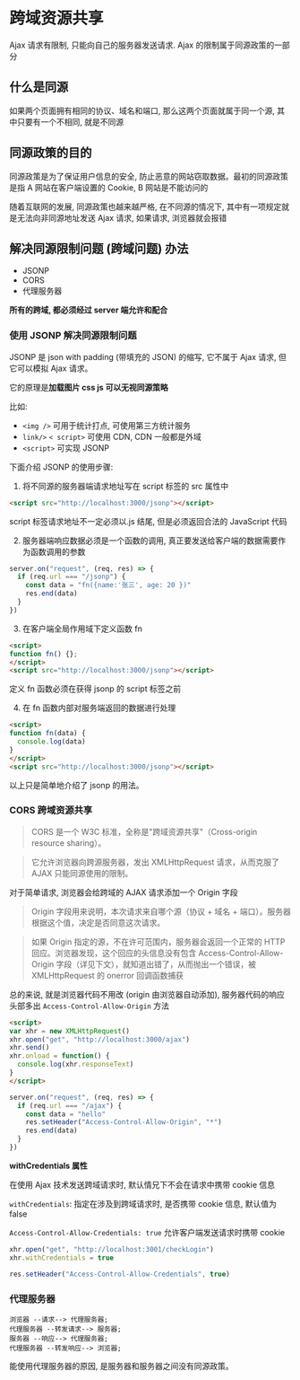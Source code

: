 # 跨域资源共享

Ajax 请求有限制, 只能向自己的服务器发送请求. Ajax 的限制属于同源政策的一部分

## 什么是同源

如果两个页面拥有相同的协议、域名和端口, 那么这两个页面就属于同一个源, 其中只要有一个不相同, 就是不同源

## 同源政策的目的

同源政策是为了保证用户信息的安全, 防止恶意的网站窃取数据。最初的同源政策是指 A 网站在客户端设置的 Cookie, B 网站是不能访问的

随着互联网的发展, 同源政策也越来越严格, 在不同源的情况下, 其中有一项规定就是无法向非同源地址发送 Ajax 请求, 如果请求, 浏览器就会报错

## 解决同源限制问题 (跨域问题) 办法

- JSONP
- CORS
- 代理服务器

**所有的跨域, 都必须经过 server 端允许和配合**

### 使用 JSONP 解决同源限制问题

JSONP 是 json with padding (带填充的 JSON) 的缩写, 它不属于 Ajax 请求, 但它可以模拟 Ajax 请求。

它的原理是**加载图片 css js 可以无视同源策略**

比如:

- `<img />` 可用于统计打点, 可使用第三方统计服务
- `link/>` `< script>` 可使用 CDN, CDN 一般都是外域
- `<script>` 可实现 JSONP

下面介绍 JSONP 的使用步骤:

1. 将不同源的服务器端请求地址写在 script 标签的 src 属性中

```html
<script src="http://localhost:3000/jsonp"></script>
```

script 标签请求地址不一定必须以.js 结尾, 但是必须返回合法的 JavaScript 代码

2. 服务器端响应数据必须是一个函数的调用, 真正要发送给客户端的数据需要作为函数调用的参数

```js
server.on("request", (req, res) => {
  if (req.url === "/jsonp") {
    const data = "fn({name:'张三', age: 20 })"
    res.end(data)
  }
})
```

3. 在客户端全局作用域下定义函数 fn

```html
<script>
function fn() {};
</script>
<script src="http://localhost:3000/jsonp"></script>
```

定义 fn 函数必须在获得 jsonp 的 script 标签之前

4. 在 fn 函数内部对服务端返回的数据进行处理

```html
<script>
function fn(data) {
  console.log(data)
}
</script>
<script src="http://localhost:3000/jsonp"></script>
```

以上只是简单地介绍了 jsonp 的用法。

### CORS 跨域资源共享

> CORS 是一个 W3C 标准，全称是"跨域资源共享"（Cross-origin resource sharing）。

> 它允许浏览器向跨源服务器，发出 XMLHttpRequest 请求，从而克服了 AJAX 只能同源使用的限制。

对于简单请求, 浏览器会给跨域的 AJAX 请求添加一个 Origin 字段

> Origin 字段用来说明，本次请求来自哪个源（协议 + 域名 + 端口）。服务器根据这个值，决定是否同意这次请求。

> 如果 Origin 指定的源，不在许可范围内，服务器会返回一个正常的 HTTP 回应。浏览器发现，这个回应的头信息没有包含 Access-Control-Allow-Origin 字段（详见下文），就知道出错了，从而抛出一个错误，被 XMLHttpRequest 的 onerror 回调函数捕获

总的来说, 就是浏览器代码不用改 (origin 由浏览器自动添加), 服务器代码的响应头部多出 `Access-Control-Allow-Origin` 方法

```html
<script>
var xhr = new XMLHttpRequest()
xhr.open("get", "http://localhost:3000/ajax")
xhr.send()
xhr.onload = function() {
  console.log(xhr.responseText)
}
</script>
```

```js
server.on("request", (req, res) => {
  if (req.url === "/ajax") {
    const data = "hello"
    res.setHeader("Access-Control-Allow-Origin", "*")
    res.end(data)
  }
})
```

**withCredentials 属性**

在使用 Ajax 技术发送跨域请求时, 默认情兄下不会在请求中携带 cookie 信息

`withCredentials`: 指定在涉及到跨域请求时, 是否携带 cookie 信息, 默认值为 false

`Access-Control-Allow-Credentials: true` 允许客户端发送请求时携带 cookie

```js
xhr.open("get", "http://localhost:3001/checkLogin")
xhr.withCredentials = true
```

```js
res.setHeader("Access-Control-Allow-Credentials", true)
```

### 代理服务器

```
浏览器 --请求--> 代理服务器;
代理服务器 --转发请求--> 服务器;
服务器 --响应--> 代理服务器;
代理服务器 --转发响应--> 浏览器;
```

能使用代理服务器的原因, 是服务器和服务器之间没有同源政策。
